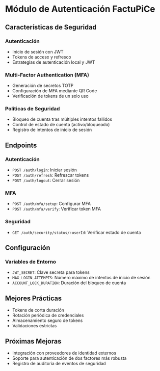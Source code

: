 # Módulo de Autenticación FactuPiCe

## Características de Seguridad

### Autenticación
- Inicio de sesión con JWT
- Tokens de acceso y refresco
- Estrategias de autenticación local y JWT

### Multi-Factor Authentication (MFA)
- Generación de secretos TOTP
- Configuración de MFA mediante QR Code
- Verificación de tokens de un solo uso

### Políticas de Seguridad
- Bloqueo de cuenta tras múltiples intentos fallidos
- Control de estado de cuenta (activo/bloqueado)
- Registro de intentos de inicio de sesión

## Endpoints

### Autenticación
- `POST /auth/login`: Iniciar sesión
- `POST /auth/refresh`: Refrescar tokens
- `POST /auth/logout`: Cerrar sesión

### MFA
- `POST /auth/mfa/setup`: Configurar MFA
- `POST /auth/mfa/verify`: Verificar token MFA

### Seguridad
- `GET /auth/security/status/:userId`: Verificar estado de cuenta

## Configuración

### Variables de Entorno
- `JWT_SECRET`: Clave secreta para tokens
- `MAX_LOGIN_ATTEMPTS`: Número máximo de intentos de inicio de sesión
- `ACCOUNT_LOCK_DURATION`: Duración del bloqueo de cuenta

## Mejores Prácticas
- Tokens de corta duración
- Rotación periódica de credenciales
- Almacenamiento seguro de tokens
- Validaciones estrictas

## Próximas Mejoras
- Integración con proveedores de identidad externos
- Soporte para autenticación de dos factores más robusta
- Registro de auditoría de eventos de seguridad
